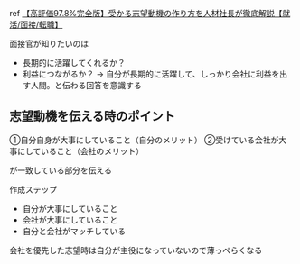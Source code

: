 
ref [ 【高評価97.8%完全版】受かる志望動機の作り方を人材社長が徹底解説【就活/面接/転職】](https://www.youtube.com/watch?v=So3AQti5lbE&t=14s)

面接官が知りたいのは
- 長期的に活躍してくれるか？
- 利益につながるか？
→ 自分が長期的に活躍して、しっかり会社に利益を出す人間。と伝わる回答を意識する

## 志望動機を伝える時のポイント

①自分自身が大事にしていること（自分のメリット）
②受けている会社が大事にしていること（会社のメリット）

が一致している部分を伝える

作成ステップ
- 自分が大事にしていること
- 会社が大事にしていること
- 自分と会社がマッチしている

会社を優先した志望時は自分が主役になっていないので薄っぺらくなる